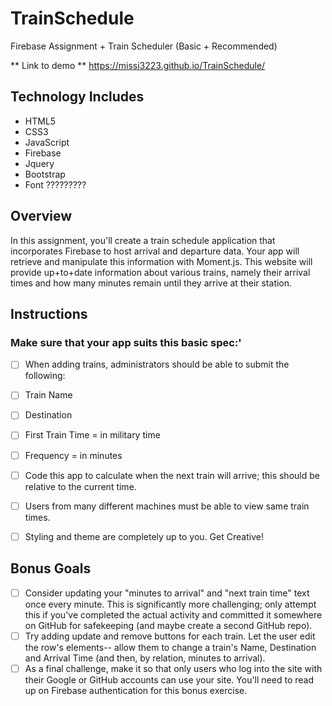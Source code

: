 # TrainSchedule

Firebase Assignment + Train Scheduler (Basic + Recommended)

** Link to demo **
<https://missi3223.github.io/TrainSchedule/>

## Technology Includes

+ HTML5
+ CSS3
+ JavaScript
+ Firebase
+ Jquery
+ Bootstrap
+ Font ?????????

## Overview

In this assignment, you'll create a train schedule application that incorporates Firebase to host arrival and departure data. Your app will retrieve and manipulate this information with Moment.js. This website will provide up+to+date information about various trains, namely their arrival times and how many minutes remain until they arrive at their station.

## Instructions

### Make sure that your app suits this basic spec:'

+ [ ] When adding trains, administrators should be able to submit the following:

+ [ ] Train Name
+ [ ] Destination
+ [ ] First Train Time = in military time
+ [ ] Frequency = in minutes

+ [ ] Code this app to calculate when the next train will arrive; this should be relative to the current time.

+ [ ] Users from many different machines must be able to view same train times.
+ [ ] Styling and theme are completely up to you. Get Creative!

## Bonus Goals

+ [ ] Consider updating your "minutes to arrival" and "next train time" text once every minute. This is significantly more challenging; only attempt this if you've completed the actual activity and committed it somewhere on GitHub for safekeeping (and maybe create a second GitHub repo).
+ [ ] Try adding update and remove buttons for each train. Let the user edit the row's elements-- allow them to change a train's Name, Destination and Arrival Time (and then, by relation, minutes to arrival).
+ [ ] As a final challenge, make it so that only users who log into the site with their Google or GitHub accounts can use your site. You'll need to read up on Firebase authentication for this bonus exercise.
